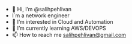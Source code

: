 - 👋 Hi, I’m @salihpehlivan
- I`m a network engineer
- 👀 I’m interested in Cloud and Automation
- 🌱 I’m currently learning AWS/DEVOPS
- 📫 How to reach me salihpehlivan@gmail.com

<!---
salihpehlivan/salihpehlivan is a ✨ special ✨ repository because its `README.md` (this file) appears on your GitHub profile.
You can click the Preview link to take a look at your changes.
--->
